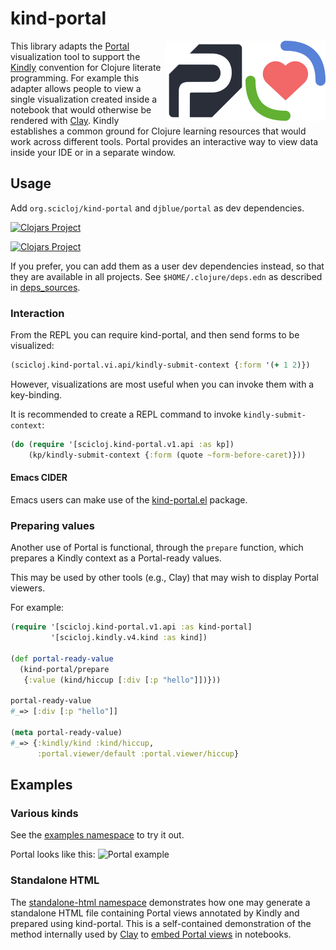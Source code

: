 # kind-portal

<img src="https://raw.githubusercontent.com/scicloj/graphic-design/live/icons/Kindly.svg" alt="Kindly" align="right" width="128"/>
<img src="https://raw.githubusercontent.com/djblue/portal/master/resources/splash.svg" alt="Portal" align="right" width="128"/>

This library adapts the [Portal](https://github.com/djblue/portal/) visualization tool to support the [Kindly](https://scicloj.github.io/kindly/) convention for Clojure literate programming.
For example this adapter allows people to view a single visualization created inside a notebook that would otherwise be rendered with [Clay](https://github.com/scicloj/clay).
Kindly establishes a common ground for Clojure learning resources that would work across different tools.
Portal provides an interactive way to view data inside your IDE or in a separate window.

## Usage

Add `org.scicloj/kind-portal` and `djblue/portal` as dev dependencies.

[![Clojars Project](https://img.shields.io/clojars/v/org.scicloj/kind-portal.svg)](https://clojars.org/org.scicloj/kind-portal)

[![Clojars Project](https://img.shields.io/clojars/v/djblue/portal.svg)](https://clojars.org/org.djblue/portal)

If you prefer, you can add them as a user dev dependencies instead,
so that they are available in all projects.
See `$HOME/.clojure/deps.edn` as described in [deps_sources](https://clojure.org/reference/deps_and_cli#deps_sources).

### Interaction

From the REPL you can require kind-portal, and then send forms to be visualized:

```clojure
(scicloj.kind-portal.vi.api/kindly-submit-context {:form '(+ 1 2)})
```

However, visualizations are most useful when you can invoke them with a key-binding.

It is recommended to create a REPL command to invoke `kindly-submit-context`:

```clojure
(do (require '[scicloj.kind-portal.v1.api :as kp])
    (kp/kindly-submit-context {:form (quote ~form-before-caret)}))
```

#### Emacs CIDER

Emacs users can make use of the [kind-portal.el](https://github.com/scicloj/kind-portal.el) package.

### Preparing values

Another use of Portal is functional, through the `prepare` function, which prepares a Kindly context as a Portal-ready values. 

This may be used by other tools (e.g., Clay) that may wish to display Portal viewers.

For example:
```clojure
(require '[scicloj.kind-portal.v1.api :as kind-portal]
         '[scicloj.kindly.v4.kind :as kind])

(def portal-ready-value
  (kind-portal/prepare
   {:value (kind/hiccup [:div [:p "hello"]])}))

portal-ready-value
#_=> [:div [:p "hello"]]

(meta portal-ready-value)
#_=> {:kindly/kind :kind/hiccup,
      :portal.viewer/default :portal.viewer/hiccup}
```

## Examples

### Various kinds

See the [examples namespace](./examples/examples.clj) to try it out.

Portal looks like this:
![Portal example](https://user-images.githubusercontent.com/1986211/196015567-74ba9153-341a-4fd7-be47-2c26f0c88c2e.png)

### Standalone HTML

The [standalone-html namespace](./examples/standalone_html.clj) demonstrates how one may generate a standalone HTML file containing Portal views annotated by Kindly and prepared using kind-portal. This is a self-contained demonstration of the method internally used by [Clay](https://scicloj.github.io/clay/) to [embed Portal views](https://scicloj.github.io/clay/#embedded-portal) in notebooks.
